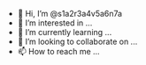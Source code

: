 - 👋 Hi, I’m @s1a2r3a4v5a6n7a
- 👀 I’m interested in ...
- 🌱 I’m currently learning ...
- 💞️ I’m looking to collaborate on ...
- 📫 How to reach me ...

<!---
s1a2r3a4v5a6n7a/s1a2r3a4v5a6n7a is a ✨ special ✨ repository because its `README.md` (this file) appears on your GitHub profile.
You can click the Preview link to take a look at your changes.
--->
